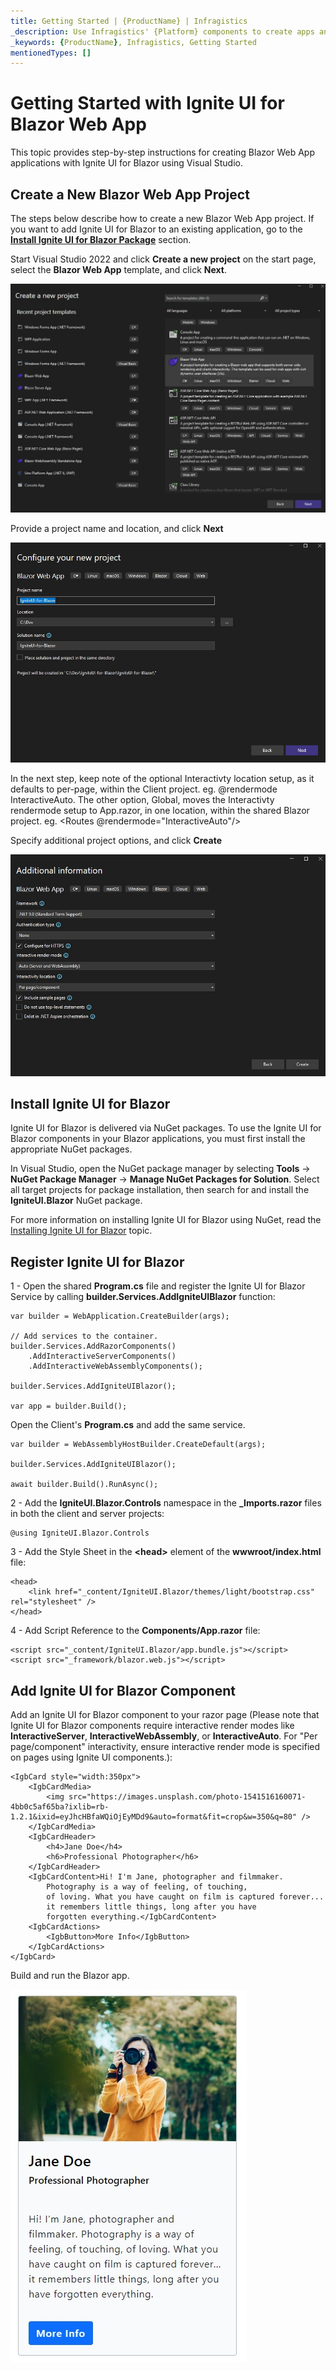 ```yaml
---
title: Getting Started | {ProductName} | Infragistics
_description: Use Infragistics' {Platform} components to create apps and improve data visualization with the world’s fastest, virtualized, real-time {Platform} data grid and streaming financial and business and financial charts.
_keywords: {ProductName}, Infragistics, Getting Started
mentionedTypes: []
---
```

# Getting Started with Ignite UI for Blazor Web App

This topic provides step-by-step instructions for creating Blazor Web App applications with Ignite UI for Blazor using Visual Studio.

## Create a New Blazor Web App Project
The steps below describe how to create a new Blazor Web App project. If you want to add Ignite UI for Blazor to an existing application, go to the [**Install Ignite UI for Blazor Package**](#install-ignite-ui-for-blazor) section.

Start Visual Studio 2022 and click **Create a new project** on the start page, select the **Blazor Web App** template, and click **Next**.

<img src="../images/general/new-blazor-project-web-app.jpg" />

Provide a project name and location, and click **Next**

<img src="../images/general/new-blazor-project-configuring-web-app.jpg" />

In the next step, keep note of the optional Interactivty location setup, as it defaults to per-page, within the Client project. eg. @rendermode InteractiveAuto. The other option, Global, moves the Interactivty rendermode setup to App.razor, in one location, within the shared Blazor project. eg. <Routes @rendermode="InteractiveAuto"/>

Specify additional project options, and click **Create**

<img src="../images/general/new-blazor-project-web-app-info.jpg" />

## Install Ignite UI for Blazor

Ignite UI for Blazor is delivered via NuGet packages. To use the Ignite UI for Blazor components in your Blazor applications, you must first install the appropriate NuGet packages.

In Visual Studio, open the NuGet package manager by selecting **Tools** → **NuGet Package Manager** → **Manage NuGet Packages for Solution**. Select all target projects for package installation, then search for and install the **IgniteUI.Blazor** NuGet package.

For more information on installing Ignite UI for Blazor using NuGet, read the [Installing Ignite UI for Blazor](general-installing-blazor.md) topic.

## Register Ignite UI for Blazor

1 - Open the shared **Program.cs** file and register the Ignite UI for Blazor Service by calling **builder.Services.AddIgniteUIBlazor** function:

```razor
var builder = WebApplication.CreateBuilder(args);

// Add services to the container.
builder.Services.AddRazorComponents()
    .AddInteractiveServerComponents()
    .AddInteractiveWebAssemblyComponents();

builder.Services.AddIgniteUIBlazor();

var app = builder.Build();
```

Open the Client's **Program.cs** and add the same service.

```razor
var builder = WebAssemblyHostBuilder.CreateDefault(args);

builder.Services.AddIgniteUIBlazor();

await builder.Build().RunAsync();
```

2 - Add the **IgniteUI.Blazor.Controls** namespace in the **_Imports.razor** files in both the client and server projects:

```razor
@using IgniteUI.Blazor.Controls
```

3 - Add the Style Sheet in the **<head\>** element of the **wwwroot/index.html** file:

```razor
<head>
    <link href="_content/IgniteUI.Blazor/themes/light/bootstrap.css" rel="stylesheet" />
</head>
```

4 - Add Script Reference to the **Components/App.razor** file:

```razor
<script src="_content/IgniteUI.Blazor/app.bundle.js"></script>
<script src="_framework/blazor.web.js"></script>
```

## Add Ignite UI for Blazor Component

Add an Ignite UI for Blazor component to your razor page (Please note that Ignite UI for Blazor components require interactive render modes like **InteractiveServer**, **InteractiveWebAssembly**, or **InteractiveAuto**. For "Per page/component" interactivity, ensure interactive render mode is specified on pages using Ignite UI components.):

```razor
<IgbCard style="width:350px">
    <IgbCardMedia>
        <img src="https://images.unsplash.com/photo-1541516160071-4bb0c5af65ba?ixlib=rb-1.2.1&ixid=eyJhcHBfaWQiOjEyMDd9&auto=format&fit=crop&w=350&q=80" />
    </IgbCardMedia>
    <IgbCardHeader>
        <h4>Jane Doe</h4>
        <h6>Professional Photographer</h6>
    </IgbCardHeader>
    <IgbCardContent>Hi! I'm Jane, photographer and filmmaker.
        Photography is a way of feeling, of touching,
        of loving. What you have caught on film is captured forever...
        it remembers little things, long after you have
        forgotten everything.</IgbCardContent>
    <IgbCardActions>
        <IgbButton>More Info</IgbButton>
    </IgbCardActions>
</IgbCard>
```

Build and run the Blazor app.

<img src="../images/general/getting-started-blazor-card.jpg" />
